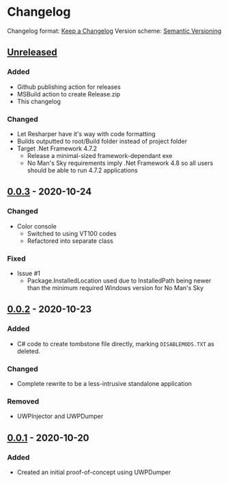 # Changelog
Changelog format: [Keep a Changelog](https://keepachangelog.com/en/1.0.0/)
Version scheme: [Semantic Versioning](https://semver.org/spec/v2.0.0.html)

## [Unreleased]
### Added
- Github publishing action for releases
- MSBuild action to create Release.zip
- This changelog
### Changed
- Let Resharper have it's way with code formatting
- Builds outputted to root/Build folder instead of project folder
- Target .Net Framework 4.7.2
  - Release a minimal-sized framework-dependant exe
  - No Man's Sky requirements imply .Net Framework 4.8 so all users should be able to run 4.7.2 applications

## [0.0.3] - 2020-10-24
### Changed
- Color console
  - Switched to using VT100 codes
  - Refactored into separate class
### Fixed
- Issue #1
  - Package.InstalledLocation used due to InstalledPath being newer than the minimum required Windows version for No Man's Sky

## [0.0.2] - 2020-10-23
### Added
- C# code to create tombstone file directly, marking `DISABLEMODS.TXT` as deleted.
### Changed
- Complete rewrite to be a less-intrusive standalone application
### Removed
- UWPInjector and UWPDumper

## [0.0.1] - 2020-10-20
### Added
- Created an initial proof-of-concept using UWPDumper

[Unreleased]: https://github.com/AndASM/ANMSMEMSPC
[0.0.3]: https://github.com/AndASM/ANMSMEMSPC/v0.0.2...v0.0.3
[0.0.2]: https://github.com/AndASM/ANMSMEMSPC/v0.0.1...v0.0.2
[0.0.1]: https://github.com/AndASM/ANMSMEMSPC/releases/v0.0.1